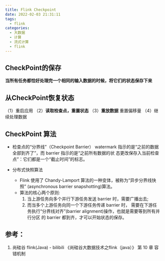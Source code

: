 ```yaml
---
title: Flink Checkpoint
date: 2022-02-03 21:31:11
tags:
  - flink
categories: 
  - 大数据 
  - 计算  
  - 流式计算 
  - flink
---
```


<p></p>
<!-- more -->


##  CheckPoint的保存
  **当所有任务都恰好处理完一个相同的输入数据的时候，将它们的状态保存下来**

## 从CheckPoint恢复状态
（1）重启应用
（2）**读取检查点，重置状态**
（3）**重放数据**
    重置偏移量
（4）继续处理数据

## CheckPoint 算法
+  检查点的“分界线”（Checkpoint Barrier） 
watermark 指示的是“之前的数据全部到齐了”，而 barrier 指示的是“之前所有数据的状
态更改保存入当前检查点”：它们都是一个“截止时间”的标志。

+ 分布式快照算法
  - Flink 使用了 Chandy-Lamport 算法的一种变体，被称为“异步分界线快照” (asynchronous barrier snapshotting)算法。
  - 算法的核心两个原则:
    1. 当上游任务向多个并行下游任务发送 barrier 时，需要广播出去;
    2. 而当多个上游任务向同一个下游任务传递 barrier 时， 需要在下游任务执行“分界线对齐”(barrier alignment)操作，也就是需要等到所有并行分区 的 barrier 都到齐，才可以开始状态的保存。

## 参考：
1. 尚硅谷 flink(Java) - bilibili 
    《尚硅谷大数据技术之flink（java）》 第 10 章 容错机制

